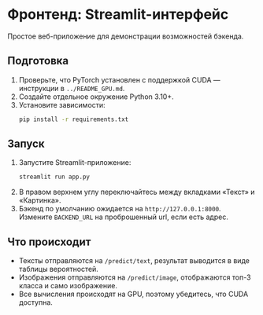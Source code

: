 ﻿# Фронтенд: Streamlit-интерфейс

Простое веб-приложение для демонстрации возможностей бэкенда.

## Подготовка
1. Проверьте, что PyTorch установлен с поддержкой CUDA — инструкции в `../README_GPU.md`.
2. Создайте отдельное окружение Python 3.10+.
3. Установите зависимости:
   ```bash
   pip install -r requirements.txt
   ```

## Запуск
1. Запустите Streamlit-приложение:
   ```bash
   streamlit run app.py
   ```
2. В правом верхнем углу переключайтесь между вкладками «Текст» и «Картинка».
3. Бэкенд по умолчанию ожидается на `http://127.0.0.1:8000`. Измените `BACKEND_URL` на проброшенный url, если есть адрес.

## Что происходит
- Тексты отправляются на `/predict/text`, результат выводится в виде таблицы вероятностей.
- Изображения отправляются на `/predict/image`, отображаются топ-3 класса и само изображение.
- Все вычисления происходят на GPU, поэтому убедитесь, что CUDA доступна.
